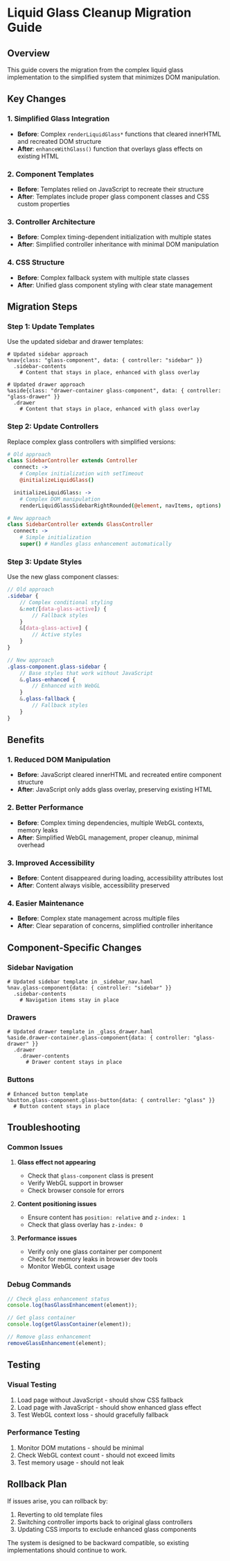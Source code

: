 # Liquid Glass Cleanup Migration Guide

## Overview

This guide covers the migration from the complex liquid glass implementation to the simplified system that minimizes DOM manipulation.

## Key Changes

### 1. Simplified Glass Integration

- **Before**: Complex `renderLiquidGlass*` functions that cleared innerHTML and recreated DOM structure
- **After**: `enhanceWithGlass()` function that overlays glass effects on existing HTML

### 2. Component Templates

- **Before**: Templates relied on JavaScript to recreate their structure
- **After**: Templates include proper glass component classes and CSS custom properties

### 3. Controller Architecture

- **Before**: Complex timing-dependent initialization with multiple states
- **After**: Simplified controller inheritance with minimal DOM manipulation

### 4. CSS Structure

- **Before**: Complex fallback system with multiple state classes
- **After**: Unified glass component styling with clear state management

## Migration Steps

### Step 1: Update Templates

Use the updated sidebar and drawer templates:

```haml
# Updated sidebar approach
%nav{class: "glass-component", data: { controller: "sidebar" }}
  .sidebar-contents
    # Content that stays in place, enhanced with glass overlay

# Updated drawer approach
%aside{class: "drawer-container glass-component", data: { controller: "glass-drawer" }}
  .drawer
    # Content that stays in place, enhanced with glass overlay
```

### Step 2: Update Controllers

Replace complex glass controllers with simplified versions:

```coffeescript
# Old approach
class SidebarController extends Controller
  connect: ->
    # Complex initialization with setTimeout
    @initializeLiquidGlass()

  initializeLiquidGlass: ->
    # Complex DOM manipulation
    renderLiquidGlassSidebarRightRounded(@element, navItems, options)

# New approach
class SidebarController extends GlassController
  connect: ->
    # Simple initialization
    super() # Handles glass enhancement automatically
```

### Step 3: Update Styles

Use the new glass component classes:

```scss
// Old approach
.sidebar {
    // Complex conditional styling
    &:not([data-glass-active]) {
        // Fallback styles
    }
    &[data-glass-active] {
        // Active styles
    }
}

// New approach
.glass-component.glass-sidebar {
    // Base styles that work without JavaScript
    &.glass-enhanced {
        // Enhanced with WebGL
    }
    &.glass-fallback {
        // Fallback styles
    }
}
```

## Benefits

### 1. Reduced DOM Manipulation

- **Before**: JavaScript cleared innerHTML and recreated entire component structure
- **After**: JavaScript only adds glass overlay, preserving existing HTML

### 2. Better Performance

- **Before**: Complex timing dependencies, multiple WebGL contexts, memory leaks
- **After**: Simplified WebGL management, proper cleanup, minimal overhead

### 3. Improved Accessibility

- **Before**: Content disappeared during loading, accessibility attributes lost
- **After**: Content always visible, accessibility preserved

### 4. Easier Maintenance

- **Before**: Complex state management across multiple files
- **After**: Clear separation of concerns, simplified controller inheritance

## Component-Specific Changes

### Sidebar Navigation

```haml
# Updated sidebar template in _sidebar_nav.haml
%nav.glass-component{data: { controller: "sidebar" }}
  .sidebar-contents
    # Navigation items stay in place
```

### Drawers

```haml
# Updated drawer template in _glass_drawer.haml
%aside.drawer-container.glass-component{data: { controller: "glass-drawer" }}
  .drawer
    .drawer-contents
      # Drawer content stays in place
```

### Buttons

```haml
# Enhanced button template
%button.glass-component.glass-button{data: { controller: "glass" }}
  # Button content stays in place
```

## Troubleshooting

### Common Issues

1. **Glass effect not appearing**
    - Check that `glass-component` class is present
    - Verify WebGL support in browser
    - Check browser console for errors

2. **Content positioning issues**
    - Ensure content has `position: relative` and `z-index: 1`
    - Check that glass overlay has `z-index: 0`

3. **Performance issues**
    - Verify only one glass container per component
    - Check for memory leaks in browser dev tools
    - Monitor WebGL context usage

### Debug Commands

```javascript
// Check glass enhancement status
console.log(hasGlassEnhancement(element));

// Get glass container
console.log(getGlassContainer(element));

// Remove glass enhancement
removeGlassEnhancement(element);
```

## Testing

### Visual Testing

1. Load page without JavaScript - should show CSS fallback
2. Load page with JavaScript - should show enhanced glass effect
3. Test WebGL context loss - should gracefully fallback

### Performance Testing

1. Monitor DOM mutations - should be minimal
2. Check WebGL context count - should not exceed limits
3. Test memory usage - should not leak

## Rollback Plan

If issues arise, you can rollback by:

1. Reverting to old template files
2. Switching controller imports back to original glass controllers
3. Updating CSS imports to exclude enhanced glass components

The system is designed to be backward compatible, so existing implementations should continue to work.
